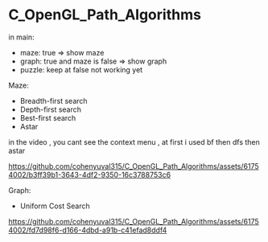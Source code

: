 # C_OpenGL_Path_Algorithms

in main:
- maze: true => show maze
- graph: true and maze is false => show graph
- puzzle: keep at false not working yet



Maze:
- Breadth-first search
- Depth-first search
- Best-first search
- Astar

in the video , you cant see the context menu , at first i used bf then dfs then astar


https://github.com/cohenyuval315/C_OpenGL_Path_Algorithms/assets/61754002/b3ff39b1-3643-4df2-9350-16c3788753c6



Graph:
- Uniform Cost Search


https://github.com/cohenyuval315/C_OpenGL_Path_Algorithms/assets/61754002/fd7d98f6-d166-4dbd-a91b-c41efad8ddf4

